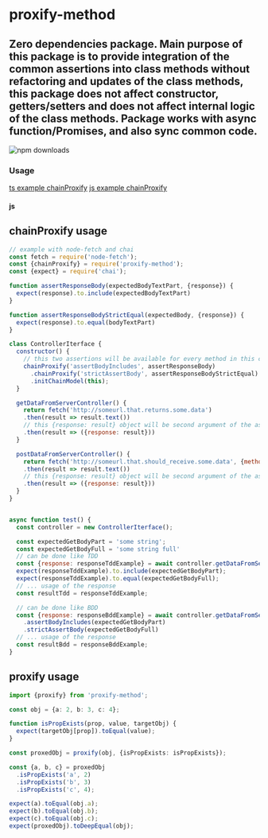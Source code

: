 
# proxify-method

## Zero dependencies package. Main purpose of this package is to provide integration of the common assertions into class methods without refactoring and updates of the class methods, this package does not affect constructor, getters/setters and does not affect internal logic of the class methods. Package works with async function/Promises, and also sync common code.

![npm downloads](https://img.shields.io/npm/dm/proxify-method.svg?style=flat-square)

### Usage

[ts example chainProxify](/example/example.ts)
[js example chainProxify](#js)

#### js

## chainProxify usage
```js
// example with node-fetch and chai
const fetch = require('node-fetch');
const {chainProxify} = require('proxify-method');
const {expect} = require('chai');

function assertResponseBody(expectedBodyTextPart, {response}) {
  expect(response).to.include(expectedBodyTextPart)
}

function assertResponseBodyStrictEqual(expectedBody, {response}) {
  expect(response).to.equal(bodyTextPart)
}

class ControllerIterface {
  constructor() {
    // this two assertions will be available for every method in this class
    chainProxify('assertBodyIncludes', assertResponseBody)
      .chainProxify('strictAssertBody', assertResponseBodyStrictEqual)
      .initChainModel(this);
  }

  getDataFromServerController() {
    return fetch('http://someurl.that.returns.some.data')
    .then(result => result.text())
    // this {response: result} object will be second argument of the assert functions
    .then(result => ({response: result}))
  }

  postDataFromServerController() {
    return fetch('http://someurl.that.should_receive.some.data', {method: 'POST', body: 'string data'})
    .then(result => result.text())
    // this {response: result} object will be second argument of the assert functions
    .then(result => ({response: result}))
  }
}


async function test() {
  const controller = new ControllerIterface();

  const expectedGetBodyPart = 'some string';
  const expectedGetBodyFull = 'some string full'
  // can be done like TDD
  const {response: responseTddExample} = await controller.getDataFromServerController();
  expect(responseTddExample).to.include(expectedGetBodyPart);
  expect(responseTddExample).to.equal(expectedGetBodyFull);
  // ... usage of the response
  const resultTdd = responseTddExample;

  // can be done like BDD
  const {response: responseBddExample} = await controller.getDataFromServerController()
    .assertBodyIncludes(expectedGetBodyPart)
    .strictAssertBody(expectedGetBodyFull)
  // ... usage of the response
  const resultBdd = responseBddExample;
}
```

## proxify usage
```ts
import {proxify} from 'proxify-method';

const obj = {a: 2, b: 3, c: 4};

function isPropExists(prop, value, targetObj) {
  expect(targetObj[prop]).toEqual(value);
}

const proxedObj = proxify(obj, {isPropExists: isPropExists});

const {a, b, c} = proxedObj
  .isPropExists('a', 2)
  .isPropExists('b', 3)
  .isPropExists('c', 4);

expect(a).toEqual(obj.a);
expect(b).toEqual(obj.b);
expect(c).toEqual(obj.c);
expect(proxedObj).toDeepEqual(obj);

```